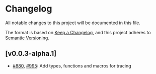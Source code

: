 # Changelog

All notable changes to this project will be documented in this file.

The format is based on [Keep a Changelog](https://keepachangelog.com/en/1.1.0/),
and this project adheres to [Semantic Versioning](https://semver.org/spec/v2.0.0.html).

## [v0.0.3-alpha.1]

- [#880](https://github.com/cryspen/libcrux/pull/880), [#995](https://github.com/cryspen/libcrux/pull/995): Add types, functions and macros for tracing
